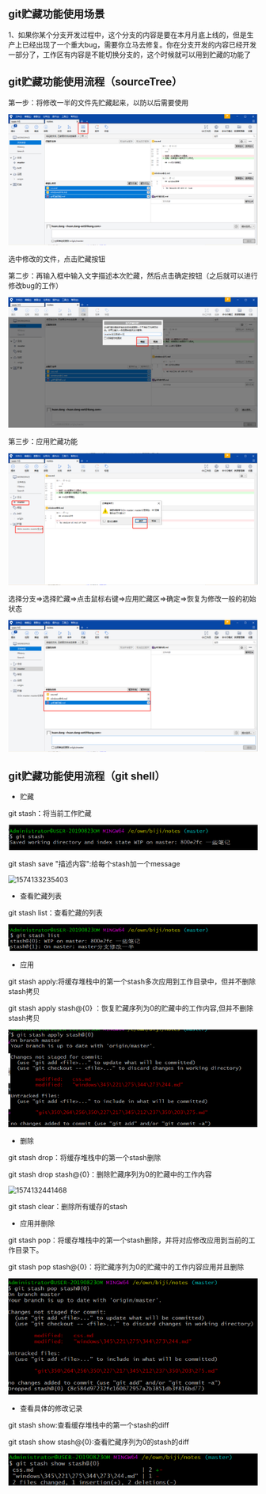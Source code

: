 ## git贮藏功能使用场景

1、如果你某个分支开发过程中，这个分支的内容是要在本月月底上线的，但是生产上已经出现了一个重大bug，需要你立马去修复。你在分支开发的内容已经开发一部分了，工作区有内容是不能切换分支的，这个时候就可以用到贮藏的功能了

## git贮藏功能使用流程（sourceTree）

第一步：将修改一半的文件先贮藏起来，以防以后需要使用

![1574129769274](.\images\git贮藏\git-1.png)

选中修改的文件，点击贮藏按钮

第二步：再输入框中输入文字描述本次贮藏，然后点击确定按钮（之后就可以进行修改bug的工作）

![1574129926356](.\images\git贮藏\git-2.png)

第三步：应用贮藏功能

![1574130371631](.\images\git贮藏\git-3.png)

选择分支=>选择贮藏=>点击鼠标右键=>应用贮藏区=>确定=>恢复为修改一般的初始状态

![1574130600911](.\images\git贮藏\git-4.png)

## git贮藏功能使用流程（git shell）

- 贮藏

git stash：将当前工作贮藏

![1574130796152](.\images\git贮藏\git-6.png)

git stash save  "描述内容":给每个stash加一个message

![1574133235403](E:\own\biji\notes\images\git贮藏\git-5.png)

- 查看贮藏列表

git stash list：查看贮藏的列表

![1574131196038](.\images\git贮藏\git-7.png)

- 应用

git stash apply:将缓存堆栈中的第一个stash多次应用到工作目录中，但并不删除stash拷贝

git stash apply stash@{0} ：恢复贮藏序列为0的贮藏中的工作内容,但并不删除stash拷贝

![1574131410296](.\images\git贮藏\git-8.png)

- 删除

git stash drop：将缓存堆栈中的第一个stash删除

git stash drop stash@{0}：删除贮藏序列为0的贮藏中的工作内容

![1574132441468](E:\own\biji\notes\images\git贮藏\git-9.png)

git stash clear：删除所有缓存的stash

- 应用并删除

git stash pop：将缓存堆栈中的第一个stash删除，并将对应修改应用到当前的工作目录下。

git stash pop stash@{0}：将贮藏序列为0的贮藏中的工作内容应用并且删除

![1574133389346](.\images\git贮藏\git-10.png)

- 查看具体的修改记录

git stash show:查看缓存堆栈中的第一个stash的diff

git stash show stash@{0}:查看贮藏序列为0的stash的diff

![1574133731206](.\images\git贮藏\git-11.png)

